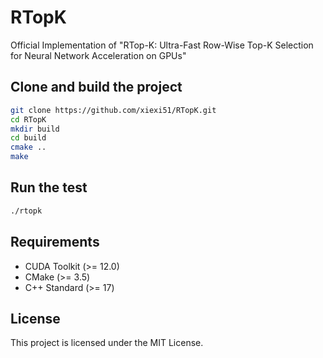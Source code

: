 # RTopK
Official Implementation of "RTop-K: Ultra-Fast Row-Wise Top-K Selection for Neural Network Acceleration on GPUs"

## Clone and build the project
```sh
git clone https://github.com/xiexi51/RTopK.git
cd RTopK
mkdir build
cd build
cmake ..
make
```

## Run the test
```sh
./rtopk
```

## Requirements
- CUDA Toolkit (>= 12.0)
- CMake (>= 3.5)
- C++ Standard (>= 17)

## License
This project is licensed under the MIT License.
